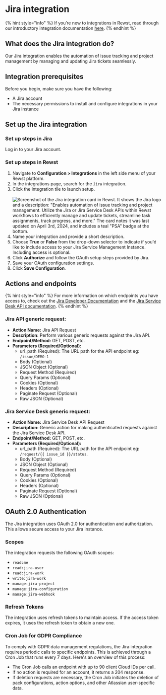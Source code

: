 # Jira integration

{% hint style="info" %}
If you’re new to integrations in Rewst, read through our introductory integration documentation [here](https://docs.rewst.help/documentation/integrations).
{% endhint %}

## What does the Jira integration do?

Our Jira integration enables the automation of issue tracking and project management by managing and updating Jira tickets seamlessly.

## Integration prerequisites

Before you begin, make sure you have the following:

* A Jira account
* The necessary permissions to install and configure integrations in your Jira instance

## Set up the Jira integration

### Set up steps in Jira

Log in to your Jira account.

### Set up steps in Rewst

1. Navigate to **Configuration > Integrations** in the left side menu of your Rewst platform.
2. In the integrations page, search for the `Jira` integration.
3. Click the integration tile to launch setup.\
   \
   ![Screenshot of the Jira integration card in Rewst. It shows the Jira logo and a description: "Enables automation of issue tracking and project management. Utilize the Jira or Jira Service Desk APIs within Rewst workflows to efficiently manage and update tickets, streamline task assignments, track progress, and more." The card notes it was last updated on April 3rd, 2024, and includes a teal "PSA" badge at the bottom.](<../../../../../.gitbook/assets/Screenshot 2025-04-28 at 2.55.00 PM.png>)
4. Name your integration and provide a short description.
5. Choose **True** or **False** from the drop-down selector to indicate if you'd like to include access to your Jira Service Management Instance. Including access is optional.
6. Click **Authorize** and follow the OAuth setup steps provided by Jira.
7. Save your OAuth configuration settings.
8. Click **Save Configuration**.

## Actions and endpoints

{% hint style="info" %}
For more information on which endpoints you have access to, check out the [Jira Developer Documentation](https://developer.atlassian.com/cloud/jira/platform/rest/v3/intro/#about) and the [Jira Service Desk API documentation](jira-integration-setup.md#https-docs.atlassian.com-jira-servicedesk-rest-3.6.2).
{% endhint %}

### **Jira API generic request:**

* **Action Name:** Jira API Request
* **Description:** Perform various generic requests against the Jira API.
* **Endpoint/Method:** GET, POST, etc.
* **Parameters (Required/Optional):**
  * url\_path (Required): The URL path for the API endpoint eg: `/issue/DEMO-1`
  * Body (Optional)
  * JSON Object (Optional)
  * Request Method (Required)
  * Query Params (Optional)
  * Cookies (Optional)
  * Headers (Optional)
  * Paginate Request (Optional)
  * Raw JSON (Optional)

### **Jira Service Desk generic request:**

* **Action Name:** Jira Service Desk API Request
* **Description:** Generic action for making authenticated requests against the Jira Service Desk API.
* **Endpoint/Method:** GET, POST, etc.
* **Parameters (Required/Optional):**
  * url\_path (Required): The URL path for the API endpoint eg: `/request/{{ issue_id }}/status`.
  * Body (Optional)
  * JSON Object (Optional)
  * Request Method (Required)
  * Query Params (Optional)
  * Cookies (Optional)
  * Headers (Optional)
  * Paginate Request (Optional)
  * Raw JSON (Optional)

## OAuth 2.0 Authentication

The Jira integration uses OAuth 2.0 for authentication and authorization. This allows secure access to your Jira instance.

### **Scopes**

The integration requests the following OAuth scopes:

* `read:me`
* `read:jira-user`
* `read:jira-work`
* `write:jira-work`
* `manage:jira-project`
* `manage:jira-configuration`
* `manage:jira-webhook`

### **Refresh Tokens**

The integration uses refresh tokens to maintain access. If the access token expires, it uses the refresh token to obtain a new one.

### Cron Job for GDPR Compliance

To comply with GDPR data management regulations, the Jira integration requires periodic calls to specific endpoints. This is achieved through a Cron Job that runs every 7 days. Here's an overview of this process:

* The Cron Job calls an endpoint with up to 90 client Cloud IDs per call.
* If no action is required for an account, it returns a 204 response.
* If deletion requests are necessary, the Cron Job initiates the deletion of pack configurations, action options, and other Atlassian user-specific data.

